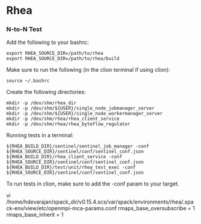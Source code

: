 # Rhea

### N-to-N Test
Add the following to your bashrc:
```
export RHEA_SOURCE_DIR=/path/to/rhea
export RHEA_SOURCE_DIR=/path/to/rhea/build
```

Make sure to run the following (in the clion terminal if using clion):

```
source ~/.bashrc
```

Create the following directories:

```
mkdir -p /dev/shm/rhea_dir
mkdir -p /dev/shm/${USER}/single_node_jobmanager_server
mkdir -p /dev/shm/${USER}/single_node_workermanager_server
mkdir -p /dev/shm/rhea/rhea_client_service
mkdir -p /dev/shm/rhea/rhea_byteflow_regulator
```

Running tests in a terminal:

```
${RHEA_BUILD_DIR}/sentinel/sentinel_job_manager -conf ${RHEA_SOURCE_DIR}/sentinel/conf/sentinel_conf.json
${RHEA_BUILD_DIR}/rhea_client_service -conf ${RHEA_SOURCE_DIR}/sentinel/conf/sentinel_conf.json
${RHEA_BUILD_DIR}/test/unit/rhea_test_exec -conf ${RHEA_SOURCE_DIR}/sentinel/conf/sentinel_conf.json
```

To run tests in clion, make sure to add the -conf param to your target.


vi /home/hdevarajan/spack_dir/v0.15.4.scs/var/spack/environments/rhea/.spack-env/view/etc/openmpi-mca-params.conf
rmaps_base_oversubscribe = 1
rmaps_base_inherit = 1